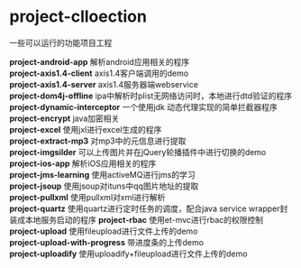 project-clloection
==================

一些可以运行的功能项目工程

**project-android-app** 		解析android应用相关的程序  
**project-axis1.4-client**		axis1.4客户端调用的demo  
**project-axis1.4-server**		axis1.4服务器端webservice  
**project-dom4j-offline**		ipa中解析时plist无网络访问时，本地进行dtd验证的程序  
**project-dynamic-interceptor**	一个使用jdk 动态代理实现的简单拦截器程序  
**project-encrypt**				java加密相关  
**project-excel**				使用jxl进行excel生成的程序  
**project-extract-mp3**			对mp3中的元信息进行提取  
**project-imgsilder**			可以上传图片并在jQuery轮播插件中进行切换的demo  
**project-ios-app**				解析iOS应用相关的程序  
**project-jms-learning**		使用activeMQ进行jms的学习  
**project-jsoup**				使用jsoup对ituns中qq图片地址的提取  
**project-pullxml**				使用pullxml对xml进行解析  
**project-quartz**				使用quartz进行定时任务的调度，配合java service wrapper封装成本地服务启动的程序
**project-rbac**				使用et-mvc进行rbac的权限控制    
**project-upload**				使用fileupload进行文件上传的demo  
**project-upload-with-progress**	带进度条的上传demo  
**project-uploadify**			使用uploadify+fileupload进行文件上传的demo  
